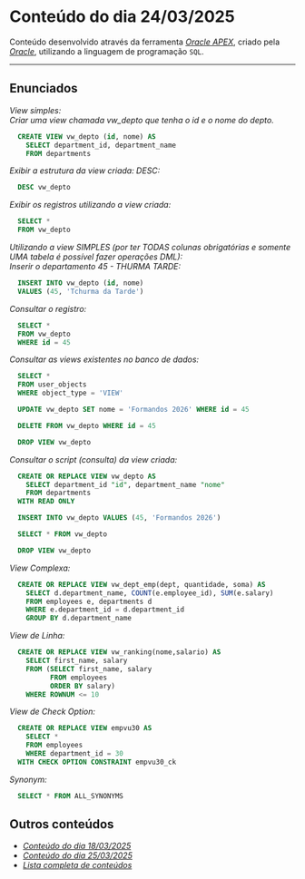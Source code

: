 # Conteúdo do dia 24/03/2025
Conteúdo desenvolvido através da ferramenta *[Oracle APEX](https://apex.oracle.com/)*, criado pela *[Oracle](https://www.oracle.com/)*, utilizando a linguagem de programação `SQL`.

---

## Enunciados
*View simples:*   
*Criar uma view chamada vw_depto que tenha o id e o nome do depto.*
```sql
  CREATE VIEW vw_depto (id, nome) AS
    SELECT department_id, department_name
    FROM departments
```

*Exibir a estrutura da view criada: DESC:*
```sql
  DESC vw_depto
```

*Exibir os registros utilizando a view criada:*
```sql
  SELECT *
  FROM vw_depto
```

*Utilizando a view SIMPLES (por ter TODAS colunas obrigatórias e somente UMA tabela é possível fazer operações DML):*    
*Inserir o departamento 45 - THURMA TARDE:*
```sql
  INSERT INTO vw_depto (id, nome)
  VALUES (45, 'Tchurma da Tarde')
```

*Consultar o registro:*
```sql
  SELECT *
  FROM vw_depto
  WHERE id = 45
```

*Consultar as views existentes no banco de dados:*
```sql
  SELECT *
  FROM user_objects
  WHERE object_type = 'VIEW'
```

```sql
  UPDATE vw_depto SET nome = 'Formandos 2026' WHERE id = 45
```

```sql
  DELETE FROM vw_depto WHERE id = 45
```

```sql
  DROP VIEW vw_depto
```

*Consultar o script (consulta) da view criada:*
```sql
  CREATE OR REPLACE VIEW vw_depto AS
    SELECT department_id "id", department_name "nome"
    FROM departments
  WITH READ ONLY
```

```sql
  INSERT INTO vw_depto VALUES (45, 'Formandos 2026')
```

```sql
  SELECT * FROM vw_depto
```

```sql
  DROP VIEW vw_depto
```

*View Complexa:*
```sql
  CREATE OR REPLACE VIEW vw_dept_emp(dept, quantidade, soma) AS
    SELECT d.department_name, COUNT(e.employee_id), SUM(e.salary)
    FROM employees e, departments d
    WHERE e.department_id = d.department_id
    GROUP BY d.department_name
```

*View de Linha:*
```sql
  CREATE OR REPLACE VIEW vw_ranking(nome,salario) AS 
    SELECT first_name, salary
    FROM (SELECT first_name, salary
          FROM employees
          ORDER BY salary)
    WHERE ROWNUM <= 10
```

*View de Check Option:*
```sql
  CREATE OR REPLACE VIEW empvu30 AS 
    SELECT *
    FROM employees
    WHERE department_id = 30
  WITH CHECK OPTION CONSTRAINT empvu30_ck
```

*Synonym:*
```sql
  SELECT * FROM ALL_SYNONYMS
```

## Outros conteúdos
- *[Conteúdo do dia 18/03/2025](https://github.com/isaquesv/LdBD-tarefas/blob/master/src/007-18_03_2025.md)*
- *[Conteúdo do dia 25/03/2025](https://github.com/isaquesv/LdBD-tarefas/blob/master/src/009-25_03_2025.md)*
- *[Lista completa de conteúdos](https://github.com/isaquesv/LdBD-tarefas/blob/master/README.md)*

